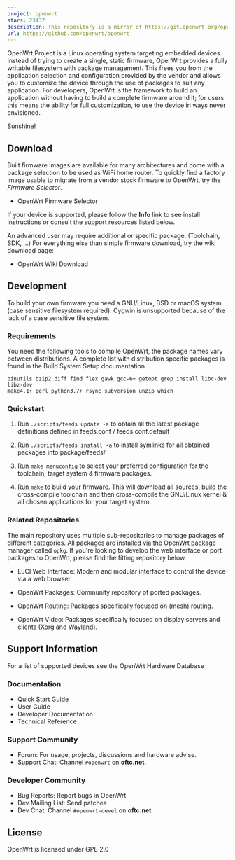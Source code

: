 ```yaml
---
project: openwrt
stars: 23437
description: This repository is a mirror of https://git.openwrt.org/openwrt/openwrt.git It is for reference only and is not active for check-ins.  We will continue to accept Pull Requests here. They will be merged via staging trees then into openwrt.git.
url: https://github.com/openwrt/openwrt
---
```


OpenWrt Project is a Linux operating system targeting embedded devices. Instead of trying to create a single, static firmware, OpenWrt provides a fully writable filesystem with package management. This frees you from the application selection and configuration provided by the vendor and allows you to customize the device through the use of packages to suit any application. For developers, OpenWrt is the framework to build an application without having to build a complete firmware around it; for users this means the ability for full customization, to use the device in ways never envisioned.

Sunshine!

Download
--------

Built firmware images are available for many architectures and come with a package selection to be used as WiFi home router. To quickly find a factory image usable to migrate from a vendor stock firmware to OpenWrt, try the _Firmware Selector_.

-   OpenWrt Firmware Selector

If your device is supported, please follow the **Info** link to see install instructions or consult the support resources listed below.

An advanced user may require additional or specific package. (Toolchain, SDK, ...) For everything else than simple firmware download, try the wiki download page:

-   OpenWrt Wiki Download

Development
-----------

To build your own firmware you need a GNU/Linux, BSD or macOS system (case sensitive filesystem required). Cygwin is unsupported because of the lack of a case sensitive file system.

### Requirements

You need the following tools to compile OpenWrt, the package names vary between distributions. A complete list with distribution specific packages is found in the Build System Setup documentation.

```
binutils bzip2 diff find flex gawk gcc-6+ getopt grep install libc-dev libz-dev
make4.1+ perl python3.7+ rsync subversion unzip which
```

### Quickstart

1.  Run `./scripts/feeds update -a` to obtain all the latest package definitions defined in feeds.conf / feeds.conf.default
    
2.  Run `./scripts/feeds install -a` to install symlinks for all obtained packages into package/feeds/
    
3.  Run `make menuconfig` to select your preferred configuration for the toolchain, target system & firmware packages.
    
4.  Run `make` to build your firmware. This will download all sources, build the cross-compile toolchain and then cross-compile the GNU/Linux kernel & all chosen applications for your target system.
    

### Related Repositories

The main repository uses multiple sub-repositories to manage packages of different categories. All packages are installed via the OpenWrt package manager called `opkg`. If you're looking to develop the web interface or port packages to OpenWrt, please find the fitting repository below.

-   LuCI Web Interface: Modern and modular interface to control the device via a web browser.
    
-   OpenWrt Packages: Community repository of ported packages.
    
-   OpenWrt Routing: Packages specifically focused on (mesh) routing.
    
-   OpenWrt Video: Packages specifically focused on display servers and clients (Xorg and Wayland).
    

Support Information
-------------------

For a list of supported devices see the OpenWrt Hardware Database

### Documentation

-   Quick Start Guide
-   User Guide
-   Developer Documentation
-   Technical Reference

### Support Community

-   Forum: For usage, projects, discussions and hardware advise.
-   Support Chat: Channel `#openwrt` on **oftc.net**.

### Developer Community

-   Bug Reports: Report bugs in OpenWrt
-   Dev Mailing List: Send patches
-   Dev Chat: Channel `#openwrt-devel` on **oftc.net**.

License
-------

OpenWrt is licensed under GPL-2.0
